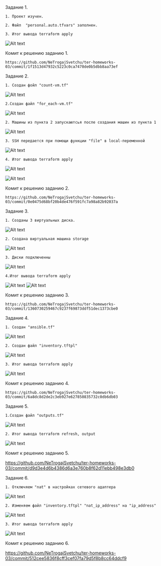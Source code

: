Задание 1.

    1. Проект изучен.
   
    2. Файл  "personal.auto.tfvars" заполнен.

    3. Итог вывода terraform apply
![Alt text](png/1.png)

Комит к решению заданию 1. 

    https://github.com/NeTrogajSvetchu/ter-homeworks-03/commit/1f1513d47932c5223c0ca7470de0b5dbb8aa73ef

Задание 2.

    1. Создан фойл "count-vm.tf"
![Alt text](png/9.png)
    
    2.Создан файл "for_each-vm.tf"
    
![Alt text](png/10.png)
    
    2. Машины из пункта 2 запускаютсья после создания машин из пункта 1
 ![Alt text](png/11.png)
    
    3. SSH передается при помощи функции "file" в local-переменной
![Alt text](png/12.png)
    
    4. Итог вывода terraform apply
![Alt text](png/2.png)
    
![Alt text](png/3.png)

Комит к решению заданию 2. 

    https://github.com/NeTrogajSvetchu/ter-homeworks-03/commit/0e0475d68bf20b4de476f591fc7a98a82b92037a

Задание 3.

    1. Созданы 3 виртуальных диска.
![Alt text](png/13.png)

    2. Создана виртуальная машина storage
![Alt text](png/14.png)

    3. Диски подключенны
![Alt text](png/15.png)  

    4.Итог вывода terraform apply
![Alt text](png/4.png)
![Alt text](png/5.png)

Комит к решению заданию 3. 

    https://github.com/NeTrogajSvetchu/ter-homeworks-03/commit/1360730259467c9237f69873ddf51dec1373cbe0
Задание 4.

    1. Создан "ansible.tf"

![Alt text](png/16.png)

    2. Создан файл "inventory.tftpl"

![Alt text](png/17.png)

    3. Итог вывода terraform apply

![Alt text](png/6.png)

Комит к решению заданию 4.

    https://github.com/NeTrogajSvetchu/ter-homeworks-03/commit/6a8dc8d2de2c3eb927e627850835732c0db6db03

Задание 5.

    1.Создан файл "outputs.tf"

![Alt text](png/18.png)

    2. Итог вывода terraform refresh, output
   
![Alt text](png/7.png)

Комит к решению заданию 5.

https://github.com/NeTrogajSvetchu/ter-homeworks-03/commit/d9d3e4d6b4386d6a3e760b8f62d11ebb498e3db0

Задание 6.

    1. Отключяем "nat" в настройках сетевого адаптера
   
![Alt text](png/19.png)
    
    2. Изменяем файл "inventory.tftpl" "nat_ip_address" на "ip_address"

![Alt text](png/20.png)

    3. Итог вывода terraform apply

![Alt text](png/8.png)

Комит к решению заданию 6.

https://github.com/NeTrogajSvetchu/ter-homeworks-03/commit/512cee5836f8cff3cef07fa79d5f8b8cc64ddcf9